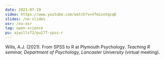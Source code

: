 ```yaml
---
date: 2021-07-19
video: https://www.youtube.com/watch?v=VfmisntqcqE
slides: /no-slides
osr: /no-osr
tag: open-science
pu: ajwills72/pu177-spss-r
---
```


Wills, A.J. (2021). From SPSS to R at Plymouth Psychology. _Teaching R seminar, Department of Psychology, Lancaster University_ (virtual meeting). 




